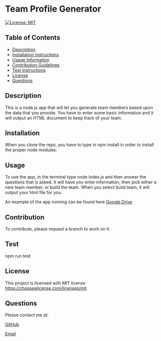 # Team Profile Generator
  [![License: MIT](https://img.shields.io/badge/License-MIT-yellow.svg)](https://opensource.org/licenses/MIT)
  
  ## Table of Contents
  
  * [Description](#description)
  * [Installation Instructions](#installation)
  * [Usage Information](#usage)
  * [Contribution Guidelines](#contribution)
  * [Test Instructions](#test)
  * [License](#license)
  * [Questions](#questions)
  
  ## Description
  
  This is a node.js app that will let you generate team members based upon the data that you provide. You have to enter some basic information and it will output an HTML document to keep track of your team.

  
  ## Installation
  
  When you clone the repo, you have to type in npm install in order to install the proper node modules.
  
  ## Usage
  
  To use the app, in the terminal type node index.js and then answer the questions that is asked. It will have you enter information, then pick either a new team member, or build the team. When you select build team, it will output your html file for you.

  An example of the app running can be found here [Google Drive](https://drive.google.com/file/d/1W0TzqkUVsU0VBkIODdCNmO887UDhwCWU/view)
  
  ## Contribution
  
  To contribute, please request a branch to work on it.
  
  ## Test
  
  npm run test
  
  ## License
  This project is licensed with MIT license
  https://choosealicense.com/licenses/mit
  
  ## Questions
  
  Please contact me at:
  
  [GitHub](https://www.github.com/chrisrisseler)
  
  [Email](chrisrisseler43@gmail.com)